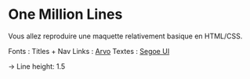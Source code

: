 # One Million Lines
Vous allez reproduire une maquette relativement basique en HTML/CSS.

Fonts : 
Titles + Nav Links : [Arvo](https://fonts.google.com/specimen/Arvo)
Textes : [Segoe UI](https://learn.microsoft.com/fr-be/typography/font-list/segoe-ui)

-> Line height: 1.5
